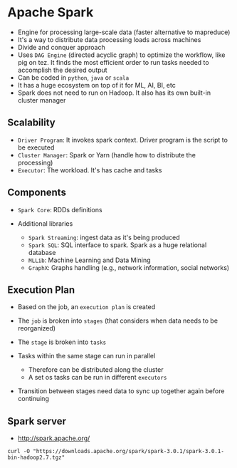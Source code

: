 # Apache Spark

- Engine for processing large-scale data (faster alternative to mapreduce)
- It's a way to distribute data processing loads across machines
- Divide and conquer approach
- Uses `DAG Engine` (directed acyclic graph) to optimize the workflow, like pig on tez. It finds the most efficient order to run tasks needed to accomplish the desired output
- Can be coded in `python`, `java` or `scala`
- It has a huge ecosystem on top of it for ML, AI, BI, etc
- Spark does not need to run on Hadoop. It also has its own built-in cluster manager

## Scalability

- `Driver Program`: It invokes spark context. Driver program is the script to be executed
- `Cluster Manager`: Spark or Yarn (handle how to distribute the processing)
- `Executor`: The workload. It's has cache and tasks

## Components

- `Spark Core`: RDDs definitions

- Additional libraries
  - `Spark Streaming`: ingest data as it's being produced
  - `Spark SQL`: SQL interface to spark. Spark as a huge relational database
  - `MLLib`: Machine Learning and Data Mining
  - `GraphX`: Graphs handling (e.g., network information, social networks)

## Execution Plan

- Based on the job, an `execution plan` is created
- The `job` is broken into `stages` (that considers when data needs to be reorganized)
- The `stage` is broken into `tasks`

- Tasks within the same stage can run in parallel
  - Therefore can be distributed along the cluster
  - A set os tasks can be run in different `executors`
- Transition between stages need data to sync up together again before continuing

## Spark server

- <http://spark.apache.org/>

```shell
curl -O "https://downloads.apache.org/spark/spark-3.0.1/spark-3.0.1-bin-hadoop2.7.tgz"
```
